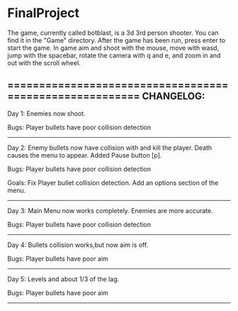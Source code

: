 # FinalProject

The game, currently called botblast, is a 3d 3rd person shooter. You can find it in the "Game" directory. After the game has been run, press enter to start the game. In game aim and shoot with the mouse, move with wasd, jump with the spacebar, rotate the camera with q and e, and zoom in and out with the scroll wheel.

========================================================
CHANGELOG:
-------------------------------------------------------------

Day 1: Enemies now shoot.

Bugs: Player bullets have poor collision detection

-------------------------------------------------------------

Day 2: Enemy bullets now have collision with and kill the player. Death causes the menu to appear. Added Pause button [p].

Bugs: Player bullets have poor collision detection

Goals: Fix Player bullet collision detection.
Add an options section of the menu.

-------------------------------------------------------------

Day 3: Main Menu now works completely. Enemies are more accurate.

Bugs: Player bullets have poor collision detection

-------------------------------------------------------------

Day 4: Bullets collision works,but now aim is off.

Bugs: Player bullets have poor aim

-------------------------------------------------------------
Day 5: Levels and about 1/3 of the lag.

Bugs: Player bullets have poor aim

-------------------------------------------------------------
